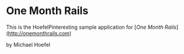 # One Month Rails

This is the HoefelPinteresting sample application for [*One Month Rails*] (http://onemonthrails.com) 

by Michael Hoefel